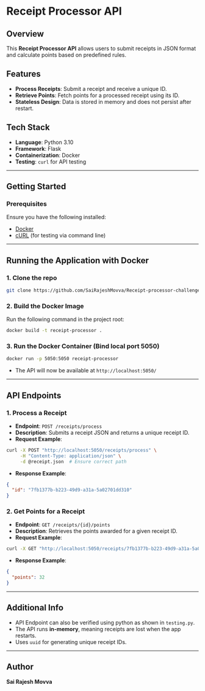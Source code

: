 # Receipt Processor API

## Overview
This **Receipt Processor API** allows users to submit receipts in JSON format and calculate points based on predefined rules.

## Features
- **Process Receipts**: Submit a receipt and receive a unique ID.
- **Retrieve Points**: Fetch points for a processed receipt using its ID.
- **Stateless Design**: Data is stored in memory and does not persist after restart.

## Tech Stack
- **Language**: Python 3.10
- **Framework**: Flask
- **Containerization**: Docker
- **Testing**: `curl` for API testing

---

## Getting Started

### Prerequisites
Ensure you have the following installed:
- [Docker](https://docs.docker.com/get-docker/)
- [cURL](https://curl.se/download.html) (for testing via command line)

---

## Running the Application with Docker

### 1. Clone the repo 
```sh
git clone https://github.com/SaiRajeshMovva/Receipt-processor-challenge && cd Receipt-processor-challenge
```

### 2. Build the Docker Image
Run the following command in the project root:
```sh
docker build -t receipt-processor .
```

### 3. Run the Docker Container (Bind local port 5050)
```sh
docker run -p 5050:5050 receipt-processor
```
- The API will now be available at `http://localhost:5050/`

---

## API Endpoints

### **1. Process a Receipt**
- **Endpoint**: `POST /receipts/process`
- **Description**: Submits a receipt JSON and returns a unique receipt ID.
- **Request Example**:
```sh
curl -X POST "http://localhost:5050/receipts/process" \
     -H "Content-Type: application/json" \
     -d @receipt.json  # Ensure correct path
```

- **Response Example**:
```json
{
  "id": "7fb1377b-b223-49d9-a31a-5a02701dd310"
}
```

### **2. Get Points for a Receipt**
- **Endpoint**: `GET /receipts/{id}/points`
- **Description**: Retrieves the points awarded for a given receipt ID.
- **Request Example**:
```sh
curl -X GET "http://localhost:5050/receipts/7fb1377b-b223-49d9-a31a-5a02701dd310/points"
```

- **Response Example**:
```json
{
  "points": 32
}
```

---
## Additional Info

- API Endpoint can also be verified using python as shown in `testing.py`.
- The API runs **in-memory**, meaning receipts are lost when the app restarts.
- Uses `uuid` for generating unique receipt IDs.

---

## Author
**Sai Rajesh Movva**

